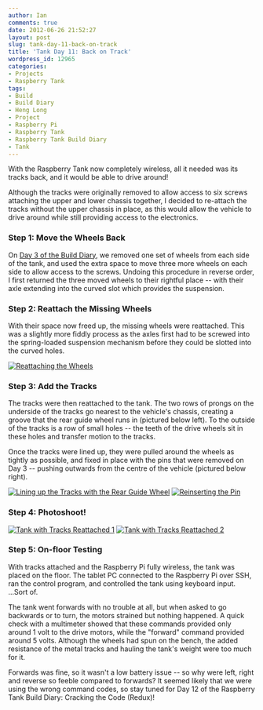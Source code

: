 ```yaml
---
author: Ian
comments: true
date: 2012-06-26 21:52:27
layout: post
slug: tank-day-11-back-on-track
title: 'Tank Day 11: Back on Track'
wordpress_id: 12965
categories:
- Projects
- Raspberry Tank
tags:
- Build
- Build Diary
- Heng Long
- Project
- Raspberry Pi
- Raspberry Tank
- Raspberry Tank Build Diary
- Tank
---
```


With the Raspberry Tank now completely wireless, all it needed was its tracks back, and it would be able to drive around!

Although the tracks were originally removed to allow access to six screws attaching the upper and lower chassis together, I decided to re-attach the tracks without the upper chassis in place, as this would allow the vehicle to drive around while still providing access to the electronics.

### Step 1: Move the Wheels Back

On [Day 3 of the Build Diary](/hardware/tank-day-3-the-sundering/), we removed one set of wheels from each side of the tank, and used the extra space to move three more wheels on each side to allow access to the screws. Undoing this procedure in reverse order, I first returned the three moved wheels to their rightful place -- with their axle extending into the curved slot which provides the suspension.

### Step 2: Reattach the Missing Wheels

With their space now freed up, the missing wheels were reattached. This was a slightly more fiddly process as the axles first had to be screwed into the spring-loaded suspension mechanism before they could be slotted into the curved holes.

[![Reattaching the Wheels](http://files.ianrenton.com/sites/raspberrytank/IMG_20120621_135513-300x225.jpg)](http://files.ianrenton.com/sites/raspberrytank/IMG_20120621_135513.jpg)

### Step 3: Add the Tracks

The tracks were then reattached to the tank. The two rows of prongs on the underside of the tracks go nearest to the vehicle's chassis, creating a groove that the rear guide wheel runs in (pictured below left). To the outside of the tracks is a row of small holes -- the teeth of the drive wheels sit in these holes and transfer motion to the tracks.

Once the tracks were lined up, they were pulled around the wheels as tightly as possible, and fixed in place with the pins that were removed on Day 3 -- pushing outwards from the centre of the vehicle (pictured below right).

[![Lining up the Tracks with the Rear Guide Wheel](http://files.ianrenton.com/sites/raspberrytank/IMG_20120621_140246-300x225.jpg)](http://files.ianrenton.com/sites/raspberrytank/IMG_20120621_140246.jpg) [![Reinserting the Pin](http://files.ianrenton.com/sites/raspberrytank/IMG_20120621_140116-300x225.jpg)](http://files.ianrenton.com/sites/raspberrytank/IMG_20120621_140116.jpg)

### Step 4: Photoshoot!

[![Tank with Tracks Reattached 1](http://files.ianrenton.com/sites/raspberrytank/IMG_20120621_140734-300x225.jpg)](http://files.ianrenton.com/sites/raspberrytank/IMG_20120621_140734.jpg) [![Tank with Tracks Reattached 2](http://files.ianrenton.com/sites/raspberrytank/IMG_20120621_141557-300x225.jpg)](http://files.ianrenton.com/sites/raspberrytank/IMG_20120621_141557.jpg)

### Step 5: On-floor Testing

With tracks attached and the Raspberry Pi fully wireless, the tank was placed on the floor.  The tablet PC connected to the Raspberry Pi over SSH, ran the control program, and controlled the tank using keyboard input.  ...Sort of.

The tank went forwards with no trouble at all, but when asked to go backwards or to turn, the motors strained but nothing happened.  A quick check with a multimeter showed that these commands provided only around 1 volt to the drive motors, while the "forward" command provided around 5 volts.  Although the wheels had spun on the bench, the added resistance of the metal tracks and hauling the tank's weight were too much for it.

Forwards was fine, so it wasn't a low battery issue -- so why were left, right and reverse so feeble compared to forwards?  It seemed likely that we were using the wrong command codes, so stay tuned for Day 12 of the Raspberry Tank Build Diary: Cracking the Code (Redux)!

